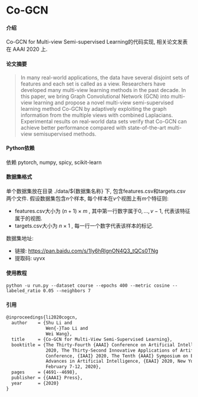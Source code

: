 # Co-GCN

#### 介绍

Co-GCN for Multi-view Semi-supervised Learning的代码实现, 相关论文发表在 AAAI 2020 上.

#### 论文摘要

> In many real-world applications, the data have several disjoint sets of features and each set is called as a view. Researchers have developed many multi-view learning methods in the past decade. In this paper, we bring Graph Convolutional Network (GCN) into multi-view learning and propose a novel multi-view semi-supervised learning method Co-GCN by adaptively exploiting the graph information from the multiple views with combined Laplacians. Experimental results on real-world data sets verify that Co-GCN can achieve better performance compared with state-of-the-art multi-view semisupervised methods.


#### Python依赖

依赖 pytorch, numpy, spicy, scikit-learn

#### 数据集格式

单个数据集放在目录 ./data/\${数据集名称} 下, 包含features.csv和targets.csv 两个文件. 假设数据集包含$n$个样本, 每个样本在$v$个视图上有$m$个特征则:

- features.csv大小为 $(n+1)\times{m}$ , 其中第一行数字属于$0,…,v-1$, 代表该特征属于的视图.
- targets.csv大小为 $n\times{1}$ , 每一行一个数字代表该样本的标记.

数据集地址: 
- 链接: https://pan.baidu.com/s/1Iy6hRlgnON4Q3_tQCs0TNg 
- 提取码: uyvx

#### 使用教程

```shell
python -u run.py --dataset course --epochs 400 --metric cosine --labeled_ratio 0.05 --neighbors 7
```

#### 引用

```txt
@inproceedings{li2020cogcn,
  author    = {Shu Li and
               Wen{-}Tao Li and
               Wei Wang},
  title     = {Co-GCN for Multi-View Semi-Supervised Learning},
  booktitle = {The Thirty-Fourth {AAAI} Conference on Artificial Intelligence, {AAAI}
               2020, The Thirty-Second Innovative Applications of Artificial Intelligence
               Conference, {IAAI} 2020, The Tenth {AAAI} Symposium on Educational
               Advances in Artificial Intelligence, {EAAI} 2020, New York, NY, USA,
               February 7-12, 2020},
  pages     = {4691--4698},
  publisher = {{AAAI} Press},
  year      = {2020}
}
```